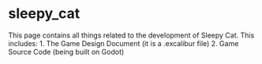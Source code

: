 # sleepy_cat
This page contains all things related to the development of Sleepy Cat. This includes:
<list>
  <item> 1. The Game Design Document (it is a .excalibur file)</item>
  <item> 2. Game Source Code (being built on Godot)</item>
</list>

